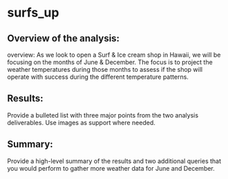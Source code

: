 # surfs_up

## Overview of the analysis:

overview:
As we look to open a Surf & Ice cream shop in Hawaii, we will be focusing on the
months of June & December.  The focus is to project the weather temperatures during 
those months to assess if the shop will operate with success during the different temperature 
patterns.


## Results: 
Provide a bulleted list with three major points from the two analysis deliverables.
Use images as support where needed.

## Summary: 
Provide a high-level summary of the results and two additional queries that you would perform to gather more weather data for June and December.
